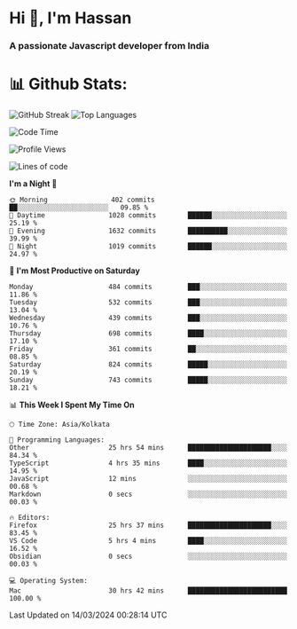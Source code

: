 # Hi 👋, I'm Hassan
### A passionate Javascript developer from India


# 📊 Github Stats:
![GitHub Streak](https://github-readme-streak-stats.herokuapp.com/?user=codeblooded47&theme=dracula&hide_border=false)
![Top Languages](https://github-readme-stats.vercel.app/api/top-langs/?username=codeblooded47&layout=compact&theme=dracula)



<!--START_SECTION:waka-->
![Code Time](http://img.shields.io/badge/Code%20Time-441%20hrs%2020%20mins-blue)

![Profile Views](http://img.shields.io/badge/Profile%20Views-0-blue)

![Lines of code](https://img.shields.io/badge/From%20Hello%20World%20I%27ve%20Written-23.4%20million%20lines%20of%20code-blue)

**I'm a Night 🦉** 

```text
🌞 Morning                402 commits         ██░░░░░░░░░░░░░░░░░░░░░░░   09.85 % 
🌆 Daytime                1028 commits        ██████░░░░░░░░░░░░░░░░░░░   25.19 % 
🌃 Evening                1632 commits        ██████████░░░░░░░░░░░░░░░   39.99 % 
🌙 Night                  1019 commits        ██████░░░░░░░░░░░░░░░░░░░   24.97 % 
```
📅 **I'm Most Productive on Saturday** 

```text
Monday                   484 commits         ███░░░░░░░░░░░░░░░░░░░░░░   11.86 % 
Tuesday                  532 commits         ███░░░░░░░░░░░░░░░░░░░░░░   13.04 % 
Wednesday                439 commits         ███░░░░░░░░░░░░░░░░░░░░░░   10.76 % 
Thursday                 698 commits         ████░░░░░░░░░░░░░░░░░░░░░   17.10 % 
Friday                   361 commits         ██░░░░░░░░░░░░░░░░░░░░░░░   08.85 % 
Saturday                 824 commits         █████░░░░░░░░░░░░░░░░░░░░   20.19 % 
Sunday                   743 commits         █████░░░░░░░░░░░░░░░░░░░░   18.21 % 
```


📊 **This Week I Spent My Time On** 

```text
🕑︎ Time Zone: Asia/Kolkata

💬 Programming Languages: 
Other                    25 hrs 54 mins      █████████████████████░░░░   84.34 % 
TypeScript               4 hrs 35 mins       ████░░░░░░░░░░░░░░░░░░░░░   14.95 % 
JavaScript               12 mins             ░░░░░░░░░░░░░░░░░░░░░░░░░   00.68 % 
Markdown                 0 secs              ░░░░░░░░░░░░░░░░░░░░░░░░░   00.03 % 

🔥 Editors: 
Firefox                  25 hrs 37 mins      █████████████████████░░░░   83.45 % 
VS Code                  5 hrs 4 mins        ████░░░░░░░░░░░░░░░░░░░░░   16.52 % 
Obsidian                 0 secs              ░░░░░░░░░░░░░░░░░░░░░░░░░   00.03 % 

💻 Operating System: 
Mac                      30 hrs 42 mins      █████████████████████████   100.00 % 
```


 Last Updated on 14/03/2024 00:28:14 UTC
<!--END_SECTION:waka-->


